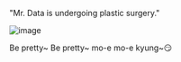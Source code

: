 "Mr. Data is undergoing plastic surgery."

![image](https://user-images.githubusercontent.com/60131118/203496167-c7c4994d-b4cb-4834-bab1-6af35edde919.png)

Be pretty~ Be pretty~
mo-e mo-e kyung~😏
